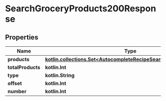 
# SearchGroceryProducts200Response

## Properties
| Name | Type | Description | Notes |
| ------------ | ------------- | ------------- | ------------- |
| **products** | [**kotlin.collections.Set&lt;AutocompleteRecipeSearch200ResponseInner&gt;**](AutocompleteRecipeSearch200ResponseInner.md) |  |  |
| **totalProducts** | **kotlin.Int** |  |  |
| **type** | **kotlin.String** |  |  |
| **offset** | **kotlin.Int** |  |  |
| **number** | **kotlin.Int** |  |  |



